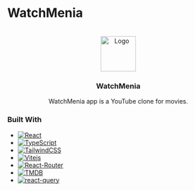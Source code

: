 # WatchMenia

<!-- PROJECT LOGO -->
<br />
<div align="center">
  <a href="https://github.com/MrSheruo/Watchmenia">
    <img src="./public/favicon.ico" alt="Logo" width="80" height="80"/>
  </a>

  <h3 align="center">WatchMenia</h3>

  <p align="center">
      WatchMenia app is a YouTube clone for movies.
  </p>
</div>

### Built With

- [![React](https://img.shields.io/badge/React.js%20-20232A?style=for-the-badge&logo=react&logoColor=lightblue)](https://react.dev/)
- [![TypeScript](https://img.shields.io/badge/TypeScript%20-black?style=for-the-badge&logo=Typescript)](https://www.typescriptlang.org/)
- [![TailwindCSS](https://img.shields.io/badge/Tailwind%20-blue?style=for-the-badge&logo=TailwindCSS)](tailwindcss.com/)
- [![Vitejs](https://img.shields.io/badge/Vite%20-yellow?style=for-the-badge&logo=vite)](https://vitejs.dev/)
- [![React-Router](https://img.shields.io/badge/React%20Router%20-black?style=for-the-badge&logo=React-Router)](https://reactrouter.com/en/main)
- [![TMDB](https://img.shields.io/badge/TMDB%20-black?style=for-the-badge)](https://developer.themoviedb.org/)
- [![react-query](https://img.shields.io/badge/react%20query%20-gray?style=for-the-badge&logo=react-query)](https://tanstack.com/query/latest/)
